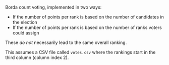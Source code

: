 Borda count voting, implemented in two ways:

- If the number of points per rank is based on the number of candidates in the election
- If the number of points per rank is based on the number of ranks voters could assign

These _do not_ necessarily lead to the same overall ranking.

This assumes a CSV file called `votes.csv` where the rankings start in the third column (column index 2).
